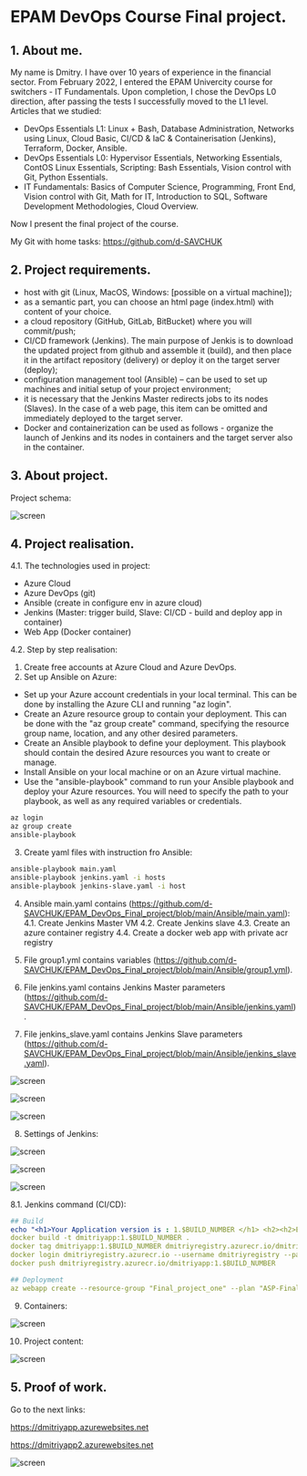 # EPAM DevOps Course Final project.

## 1. About me.

My name is Dmitry. I have over 10 years of experience in the financial sector. From February 2022, I entered the EPAM Univercity course for switchers - IT Fundamentals. Upon completion, I chose the DevOps L0 direction, after passing the tests I successfully moved to the L1 level. Articles that we studied:
- DevOps Essentials L1: Linux + Bash, Database Administration, Networks using Linux, Cloud Basic, CI/CD & IaC & Containerisation (Jenkins), Terraform, Docker, Ansible.
- DevOps Essentials L0: Hypervisor Essentials, Networking Essentials, ContOS Linux Essentials, Scripting: Bash Essentials, Vision control with Git, Python Essentials.
- IT Fundamentals: Basics of Computer Science, Programming, Front End, Vision control with Git, Math for IT, Introduction to SQL, Software Development Methodologies, Cloud Overview.

Now I present the final project of the course.

My Git with home tasks: https://github.com/d-SAVCHUK

## 2. Project requirements.

- host with git (Linux, MacOS, Windows: [possible on a virtual machine]);
- as a semantic part, you can choose an html page (index.html) with content of your choice.
- a cloud repository (GitHub, GitLab, BitBucket) where you will commit/push;
- CI/CD framework (Jenkins). The main purpose of Jenkis is to download the updated project from github and assemble it (build), and then place it in the artifact repository (delivery) or deploy it on the target server (deploy);
- configuration management tool (Ansible) – can be used to set up machines and initial setup of your project environment;
- it is necessary that the Jenkins Master redirects jobs to its nodes (Slaves). In the case of a web page, this item can be omitted and immediately deployed to the target server.
- Docker and containerization can be used as follows - organize the launch of Jenkins and its nodes in containers and the target server also in the container.

## 3. About project.

Project schema:

![screen](https://github.com/d-SAVCHUK/EPAM_DevOps_Final_project/blob/main/project%20schema.jpg)

## 4. Project realisation.

4.1. The technologies used in project:
- Azure Cloud
- Azure DevOps (git)
- Ansible (create in configure env in azure cloud)
- Jenkins (Master: trigger build, Slave: CI/CD - build and deploy app in container) 
- Web App (Docker container)

4.2. Step by step realisation:
1. Create free accounts at Azure Cloud and Azure DevOps.
2. Set up Ansible on Azure:
- Set up your Azure account credentials in your local terminal. This can be done by installing the Azure CLI and running "az login".
- Create an Azure resource group to contain your deployment. This can be done with the "az group create" command, specifying the resource group name, location, and any other desired parameters.
- Create an Ansible playbook to define your deployment. This playbook should contain the desired Azure resources you want to create or manage.
- Install Ansible on your local machine or on an Azure virtual machine.
- Use the "ansible-playbook" command to run your Ansible playbook and deploy your Azure resources. You will need to specify the path to your playbook, as well as any required variables or credentials.
```bash
az login
az group create
ansible-playbook
```
3. Create yaml files with instruction fro Ansible:
```bash
ansible-playbook main.yaml
ansible-playbook jenkins.yaml -i hosts
ansible-playbook jenkins-slave.yaml -i host
```
4. Ansible main.yaml contains (https://github.com/d-SAVCHUK/EPAM_DevOps_Final_project/blob/main/Ansible/main.yaml):
4.1. Create Jenkins Master VM
4.2. Create Jenkins slave
4.3. Create an azure container registry
4.4. Create a docker web app with private acr registry

5. File group1.yml contains variables (https://github.com/d-SAVCHUK/EPAM_DevOps_Final_project/blob/main/Ansible/group1.yml).

6. File jenkins.yaml contains Jenkins Master parameters (https://github.com/d-SAVCHUK/EPAM_DevOps_Final_project/blob/main/Ansible/jenkins.yaml).

7. File jenkins_slave.yaml contains Jenkins Slave parameters (https://github.com/d-SAVCHUK/EPAM_DevOps_Final_project/blob/main/Ansible/jenkins_slave.yaml).

![screen](https://github.com/d-SAVCHUK/EPAM_DevOps_Final_project/blob/main/Screen1.png)

![screen](https://github.com/d-SAVCHUK/EPAM_DevOps_Final_project/blob/main/Screen2.png)

![screen](https://github.com/d-SAVCHUK/EPAM_DevOps_Final_project/blob/main/Screen3.png)

8. Settings of Jenkins:

![screen](https://github.com/d-SAVCHUK/EPAM_DevOps_Final_project/blob/main/Screen4.png)

![screen](https://github.com/d-SAVCHUK/EPAM_DevOps_Final_project/blob/main/Screen5.png)

![screen](https://github.com/d-SAVCHUK/EPAM_DevOps_Final_project/blob/main/Screen6.png)

8.1. Jenkins command (CI/CD):
```yaml
## Build
echo "<h1>Your Application version is : 1.$BUILD_NUMBER </h1> <h2><h2>Environment: $EnvironmentForDeployment</h2>" >> index.html
docker build -t dmitriyapp:1.$BUILD_NUMBER .
docker tag dmitriyapp:1.$BUILD_NUMBER dmitriyregistry.azurecr.io/dmitriyapp:1.$BUILD_NUMBER
docker login dmitriyregistry.azurecr.io --username dmitriyregistry --password I31mzMOOn7zfkfTt3Vr23uG9l/Sphf1ieokwKUVuU4+ACRBDpC+O
docker push dmitriyregistry.azurecr.io/dmitriyapp:1.$BUILD_NUMBER

## Deployment
az webapp create --resource-group "Final_project_one" --plan "ASP-Finalprojectone-9145" --name $EnvironmentForDeployment --deployment-container-image-name dmitriyregistry.azurecr.io/dmitriyapp:1.$BUILD_NUMBER
```

9. Containers:

![screen](https://github.com/d-SAVCHUK/EPAM_DevOps_Final_project/blob/main/Screen10.png)

10. Project content:

![screen](https://github.com/d-SAVCHUK/EPAM_DevOps_Final_project/blob/main/Screen11.png)

## 5. Proof of work.

Go to the next links:

https://dmitriyapp.azurewebsites.net

https://dmitriyapp2.azurewebsites.net

![screen](https://github.com/d-SAVCHUK/EPAM_DevOps_Final_project/blob/main/Screen12.png)
